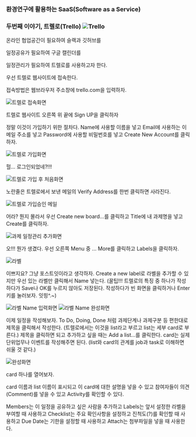 ### 환경연구에 활용하는 SaaS(Software as a Service)
### 두번째 이야기, 트렐로(Trello) ![Trello](https://d2k1ftgv7pobq7.cloudfront.net/meta/u/res/images/trello-header-logos/1c3a2d636e34d62a6cb27d83e5e6956b/trello-logo-black.svg)

온라인 협업공간이 필요하여 슬랙과 깃허브를

일정공유가 필요하여 구글 캘린더를

일정관리가 필요하여 트렐로를 사용하고자 한다.


우선 트렐로 웹사이트에 접속한다.

접속방법은 웹브라우저 주소창에 trello.com을 입력하자.

![트렐로 접속화면]()

트렐로 웹사이트 오른쪽 위 끝에 Sign UP을 클릭하자

정말 이것이 가입하기 위한 절차다.
Name에 사용할 이름을 넣고
Email에 사용하는 이메일 주소를 넣고
Password에 사용할 비밀번호를 넣고
Create New Account를 클릭하자.

![트렐로 가입화면]()

헐... 로그인되었네?!!!

![트렐로 가입 후 처음화면]()

노란줄은 트렐로에서 보낸 메일의 Verify Address를 한번 클릭하면 사라진다.

![트렐로 가입승인 메일]()

어라? 뭔지 몰라서 우선 Create new board...를 클릭하고
Title에 내 과제명을 넣고
Create를 클릭하자.

![과제 일정관리 추가화면]()

오!!! 뭔가 생겼다.
우선 오른쪽 Menu 중 ... More를 클릭하고
Labels을 클릭하자.

![라벨]()

이쁘지요? 그냥 포스트잇이라고 생각하자.
Create a new label로 라벨을 추가할 수 있지만
우선 있는 라벨만 클릭해서 Name 넣는다.
(꿀팁!!! 트렐로의 특징 중 하나가 작성하다가 Save나 OK를 누르지 않아도 저장된다.
작성하다가 빈 화면을 클릭하거나 Enter키를 눌러보자. 잇힝^.~)

![라벨 Name 입력화면]()
![라벨 Name 완성화면]()

이제 일정을 작성해보자.
To Do, Doing, Done 처럼 과제단계나 과제구분 등 편한대로 제목을 클릭해서 작성한다.
(트렐로에서는 이것을 list라고 부르고 list는 세부 card로 부른다.)
제목을 클릭하면 되고 추가하고 싶을 때는 Add a list...를 클릭한다.
card는 실제 단위업무나 이벤트를 작성해주면 된다.
(list와 card의 관계를 job과 task로 이해하면 쉬울 것 같다.)

![완성화면]()

card 하나를 열어보자.

card 이름과 list 이름이 표시되고
이 card에 대한 설명을 넣을 수 있고
참여자들이 의견(Comment)를 넣을 수 있고
Activity를 확인할 수 있다.

Members는 이 일정을 공유하고 싶은 사람을 추가하고
Labels는 앞서 설정한 라벨을 부여할 때 사용하고
Checklist는 주요 확인사항을 설정하고 진척도(?)를 확인할 때 사용하고
Due Date는 기한을 설정할 때 사용하고
Attach는 첨부파일을 넣을 때 사용한다.
